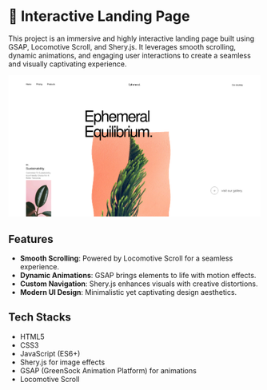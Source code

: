 # 🚀 Interactive Landing Page

This project is an immersive and highly interactive landing page built using GSAP, Locomotive Scroll, and Shery.js. It leverages smooth scrolling, dynamic animations, and engaging user interactions to create a seamless and visually captivating experience.

![HomeSS](Assets/Imgs/heropage.png)

## Features

- **Smooth Scrolling**:  Powered by Locomotive Scroll for a seamless experience.
- **Dynamic Animations**: GSAP brings elements to life with motion effects.
- **Custom Navigation**: Shery.js enhances visuals with creative distortions.
- **Modern UI Design**: Minimalistic yet captivating design aesthetics.

## Tech Stacks

- HTML5
- CSS3
- JavaScript (ES6+)
- Shery.js for image effects
- GSAP (GreenSock Animation Platform) for animations
- Locomotive Scroll
